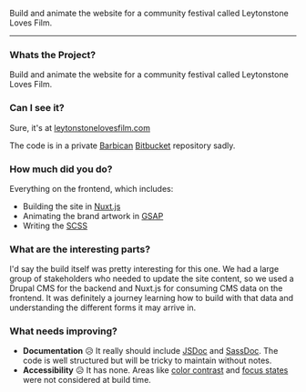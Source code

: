 Build and animate the website for a community festival called Leytonstone Loves Film.

---

### Whats the Project?

Build and animate the website for a community festival called Leytonstone Loves Film.

### Can I see it?

Sure, it's at [leytonstonelovesfilm.com](https://leytonstonelovesfilm.com)

The code is in a private [Barbican](https://barbican.org.uk) [Bitbucket](https://bitbucket.org) repository sadly.

### How much did you do?

Everything on the frontend, which includes:

- Building the site in [Nuxt.js](https://nuxt.com)
- Animating the brand artwork in [GSAP](https://greensock.com)
- Writing the [SCSS](https://sass-lang.com)

### What are the interesting parts?

I'd say the build itself was pretty interesting for this one. We had a large group of stakeholders who needed to update the site content, so we used a Drupal CMS for the backend and Nuxt.js for consuming CMS data on the frontend. It was definitely a journey learning how to build with that data and understanding the different forms it may arrive in.

### What needs improving?

- **Documentation** 😥 It really should include [JSDoc](https://jsdoc.app) and [SassDoc](https://sassdoc.com). The code is well structured but will be tricky to maintain without notes.
- **Accessibility** 😥 It has none. Areas like [color contrast](https://webaim.org/resources/contrastchecker) and [focus states](https://design-system.service.gov.uk/get-started/focus-states) were not considered at build time.
